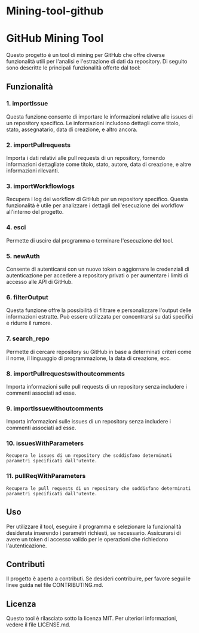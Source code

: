 # Mining-tool-github
# GitHub Mining Tool

Questo progetto è un tool di mining per GitHub che offre diverse funzionalità utili per l'analisi e l'estrazione di dati da repository. Di seguito sono descritte le principali funzionalità offerte dal tool:

## Funzionalità

### 1. importIssue
   Questa funzione consente di importare le informazioni relative alle issues di un repository specifico. Le informazioni includono dettagli come titolo, stato, assegnatario, data di creazione, e altro ancora.

### 2. importPullrequests
   Importa i dati relativi alle pull requests di un repository, fornendo informazioni dettagliate come titolo, stato, autore, data di creazione, e altre informazioni rilevanti.

### 3. importWorkflowlogs
   Recupera i log dei workflow di GitHub per un repository specifico. Questa funzionalità è utile per analizzare i dettagli dell'esecuzione dei workflow all'interno del progetto.

### 4. esci
   Permette di uscire dal programma o terminare l'esecuzione del tool.

### 5. newAuth
   Consente di autenticarsi con un nuovo token o aggiornare le credenziali di autenticazione per accedere a repository privati o per aumentare i limiti di accesso alle API di GitHub.

### 6. filterOutput
   Questa funzione offre la possibilità di filtrare e personalizzare l'output delle informazioni estratte. Può essere utilizzata per concentrarsi su dati specifici e ridurre il rumore.

### 7. search_repo
   Permette di cercare repository su GitHub in base a determinati criteri come il nome, il linguaggio di programmazione, la data di creazione, ecc.

### 8. importPullrequestswithoutcomments
   Importa informazioni sulle pull requests di un repository senza includere i commenti associati ad esse.

### 9. importIssuewithoutcomments
   Importa informazioni sulle issues di un repository senza includere i commenti associati ad esse.

### 10. issuesWithParameters
    Recupera le issues di un repository che soddisfano determinati parametri specificati dall'utente.

### 11. pullReqWithParameters
    Recupera le pull requests di un repository che soddisfano determinati parametri specificati dall'utente.

## Uso

Per utilizzare il tool, eseguire il programma e selezionare la funzionalità desiderata inserendo i parametri richiesti, se necessario. Assicurarsi di avere un token di accesso valido per le operazioni che richiedono l'autenticazione.

## Contributi

Il progetto è aperto a contributi. Se desideri contribuire, per favore segui le linee guida nel file CONTRIBUTING.md.

## Licenza

Questo tool è rilasciato sotto la licenza MIT. Per ulteriori informazioni, vedere il file LICENSE.md.
